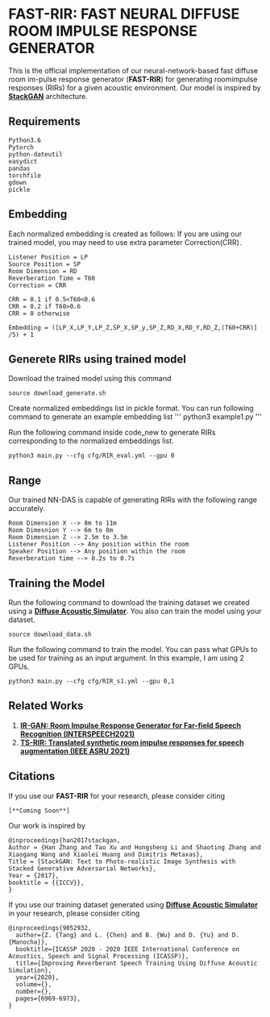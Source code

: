 # FAST-RIR: FAST NEURAL DIFFUSE ROOM IMPULSE RESPONSE GENERATOR
This is the official implementation of our neural-network-based  fast  diffuse  room  im-pulse  response  generator (**FAST-RIR**)  for  generating  roomimpulse responses (RIRs) for a given acoustic environment. Our model is inspired by [**StackGAN**](https://github.com/hanzhanggit/StackGAN-Pytorch) architecture.

## Requirements

```
Python3.6
Pytorch
python-dateutil
easydict
pandas
torchfile
gdown
pickle
```


## Embedding

Each normalized embedding is created as follows: If you are using our trained model, you may need to use extra parameter Correction(CRR).

```
Listener Position = LP
Source Position = SP
Room Dimension = RD
Reverberation Time = T60
Correction = CRR

CRR = 0.1 if 0.5<T60<0.6
CRR = 0.2 if T60>0.6
CRR = 0 otherwise

Embedding = ([LP_X,LP_Y,LP_Z,SP_X,SP_y,SP_Z,RD_X,RD_Y,RD_Z,(T60+CRR)] /5) + 1
```


## Generete RIRs using trained model

Download the trained model using this command

```
source download_generate.sh
```

Create normalized embeddings list in pickle format. You can run following command to generate an example embedding list
'''
 python3 example1.py
'''

Run the following command inside code_new to generate RIRs corresponding to the normalized embeddings list.

```
python3 main.py --cfg cfg/RIR_eval.yml --gpu 0
```

## Range

Our trained NN-DAS is capable of generating RIRs with the following range accurately.
```
Room Dimension X --> 8m to 11m
Room Dimesnion Y --> 6m to 8m
Room Dimension Z --> 2.5m to 3.5m
Listener Position --> Any position within the room
Speaker Position --> Any position within the room
Reverberation time --> 0.2s to 0.7s
```

## Training the Model

Run the following command to download the training dataset we created using a [**Diffuse Acoustic Simulator**](https://github.com/GAMMA-UMD/pygsound). You also can train the model using your dataset.

```
source download_data.sh
```

Run the following command to train the model. You can pass what GPUs to be used for training as an input argument. In this example, I am using 2 GPUs.

```
python3 main.py --cfg cfg/RIR_s1.yml --gpu 0,1
```


## Related Works
1) [**IR-GAN: Room Impulse Response Generator for Far-field Speech Recognition (INTERSPEECH2021)**](https://github.com/anton-jeran/IR-GAN)
2) [**TS-RIR: Translated synthetic room impulse responses for speech augmentation (IEEE ASRU 2021)**](https://github.com/GAMMA-UMD/TS-RIR)


## Citations
If you use our **FAST-RIR** for your research, please consider citing

```
[**Coming Soon**]
```

Our work is inspired by
```
@inproceedings{han2017stackgan,
Author = {Han Zhang and Tao Xu and Hongsheng Li and Shaoting Zhang and Xiaogang Wang and Xiaolei Huang and Dimitris Metaxas},
Title = {StackGAN: Text to Photo-realistic Image Synthesis with Stacked Generative Adversarial Networks},
Year = {2017},
booktitle = {{ICCV}},
}
```

If you use our training dataset generated using [**Diffuse Acoustic Simulator**](https://github.com/GAMMA-UMD/pygsound) in your research, please consider citing
```
@inproceedings{9052932,
  author={Z. {Tang} and L. {Chen} and B. {Wu} and D. {Yu} and D. {Manocha}},  
  booktitle={ICASSP 2020 - 2020 IEEE International Conference on Acoustics, Speech and Signal Processing (ICASSP)},  
  title={Improving Reverberant Speech Training Using Diffuse Acoustic Simulation},   
  year={2020},  
  volume={},  
  number={},  
  pages={6969-6973},
}
```


